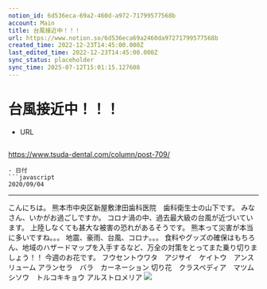 ```yaml
---
notion_id: 6d536eca-69a2-460d-a972-71799577568b
account: Main
title: 台風接近中！！！
url: https://www.notion.so/6d536eca69a2460da97271799577568b
created_time: 2022-12-23T14:45:00.000Z
last_edited_time: 2022-12-23T14:45:00.000Z
sync_status: placeholder
sync_time: 2025-07-12T15:01:15.127608
---
```

# 台風接近中！！！

- URL
  ```javascript
https://www.tsuda-dental.com/column/post-709/
  ```
- 日付
  ```javascript
2020/09/04
  ```
---
こんにちは。
熊本市中央区新屋敷津田歯科医院　歯科衛生士の山下です。
みなさん、いかがお過ごしですか。
コロナ渦の中、過去最大級の台風が近づいています。
上陸しなくても甚大な被害の恐れがあるそうです。
熊本って災害が本当に多いですね。。。
地震、豪雨、台風、コロナ。。。
食料やグッズの確保はもちろん、地域のハザードマップを入手するなど、万全の対策をとってまた乗り切りましょう！！
今週のお花です。
フウセントウワタ　アジサイ　ケイトウ　アンスリューム
アランセラ　バラ　カーネーション
切り花　クラスペディア　マツムシソウ　トルコキキョウ
アルストロメリア
![](https://www.tsuda-dental.com/column/_data/contribute/images/709_1_18.jpg)